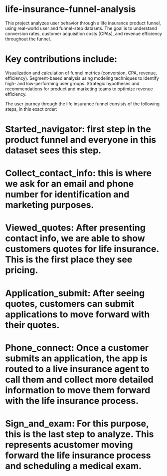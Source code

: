 # life-insurance-funnel-analysis

This project analyzes user behavior through a life insurance product funnel, using real-world user and funnel-step datasets. The goal is to understand conversion rates, customer acquisition costs (CPAs), and revenue efficiency throughout the funnel.

# Key contributions include:

Visualization and calculation of funnel metrics (conversion, CPA, revenue, efficiency).
Segment-based analysis using modeling techniques to identify high- and low-performing user groups.
Strategic hypotheses and recommendations for product and marketing teams to optimize revenue efficiency.

The user journey through the life insurance funnel consists of the following steps, in this exact order:
# Started_navigator: first step in the product funnel and everyone in this dataset sees this step.
# Collect_contact_info: this is where we ask for an email and phone number for identification and marketing purposes.
# Viewed_quotes: After presenting contact info, we are able to show customers quotes for life insurance. This is the first place they see pricing.
# Application_submit: After seeing quotes, customers can submit applications to move forward with their quotes.
# Phone_connect: Once a customer submits an application, the app is routed to a live insurance agent to call them and collect more detailed information to move them forward with the life insurance process.
# Sign_and_exam: For this purpose, this is the last step to analyze. This represents acustomer moving forward the life insurance process and scheduling a medical exam.

